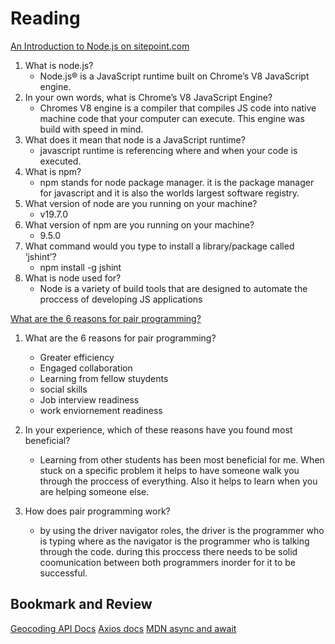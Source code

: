 # Reading

[An Introduction to Node.js on sitepoint.com](https://www.sitepoint.com/an-introduction-to-node-js)

1. What is node.js?
      * Node.js® is a JavaScript runtime built on Chrome’s V8 JavaScript engine.
2. In your own words, what is Chrome’s V8 JavaScript Engine?
      * Chromes V8 engine is a compiler that compiles JS code into native machine code that your computer can execute. This engine was build with speed in mind.
3. What does it mean that node is a JavaScript runtime?
      * javascript runtime is referencing where and when your code is executed. 
4. What is npm?
      * npm stands for node package manager. it is the package manager for javascript and it is also the worlds largest software registry. 
5. What version of node are you running on your machine?
      * v19.7.0
6. What version of npm are you running on your machine?
      * 9.5.0
7. What command would you type to install a library/package called ‘jshint’?
      * npm install -g jshint
8. What is node used for?
      * Node is a variety of build tools that are designed to automate the proccess of developing JS applications

      

[What are the 6 reasons for pair programming?](https://www.codefellows.org/blog/6-reasons-for-pair-programming/)

1. What are the 6 reasons for pair programming?
      * Greater efficiency
      * Engaged collaboration
      * Learning from fellow stuydents
      * social skills
      * Job interview readiness
      * work enviornement readiness

2. In your experience, which of these reasons have you found most beneficial?
      * Learning from other students has been most beneficial for me. When stuck on a specific problem it helps to have someone walk you through the proccess of everything. Also it helps to learn when you are helping someone else.
3. How does pair programming work?
      * by using the driver navigator roles, the driver is the programmer who is typing where as the navigator is the programmer who is talking through the code. during this proccess there needs to be solid coomunication between both programmers inorder for it to be successful. 
 
 
 
 
 ## Bookmark and Review
 [Geocoding API Docs](https://locationiq.com/)
 [Axios docs](https://www.npmjs.com/package/axios)
 [MDN async and await](https://developer.mozilla.org/en-US/docs/Learn/JavaScript/Asynchronous/Async_await)